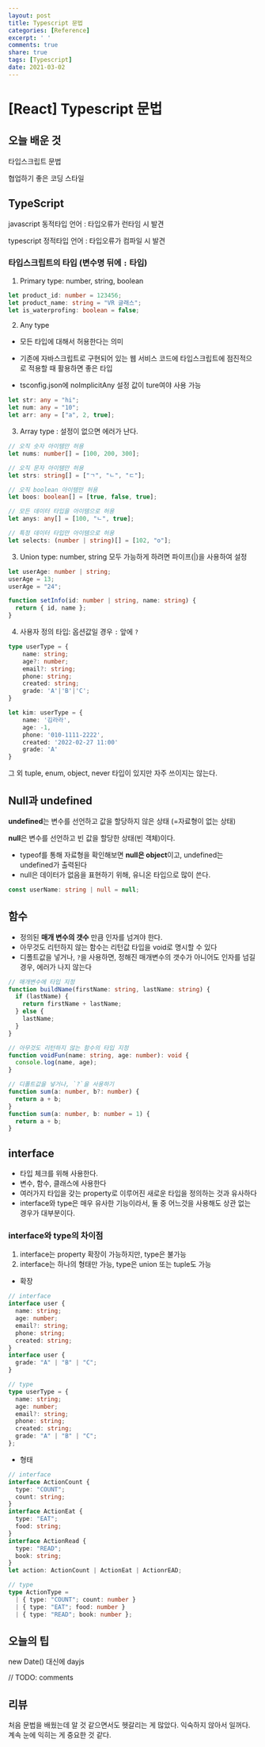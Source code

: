 ```yaml
---
layout: post
title: Typescript 문법
categories: [Reference]
excerpt: ' '
comments: true
share: true
tags: [Typescript]
date: 2021-03-02
---
```


# [React] Typescript 문법

## 오늘 배운 것

타입스크립트 문법

협업하기 좋은 코딩 스타일

## TypeScript

javascript 동적타입 언어 : 타입오류가 런타임 시 발견

typescript 정적타입 언어 : 타입오류가 컴파일 시 발견

### **타입스크립트의 타입** (변수명 뒤에 `:` 타입)

1. Primary type: number, string, boolean

```typescript
let product_id: number = 123456;
let product_name: string = "VR 글래스";
let is_waterprofing: boolean = false;
```

2. Any type

- 모든 타입에 대해서 허용한다는 의미

- 기존에 자바스크립트로 구현되어 있는 웹 서비스 코드에 타입스크립트에 점진적으로 적용할 때 활용하면 좋은 타입

- tsconfig.json에 noImplicitAny 설정 값이 ture여야 사용 가능

```typescript
let str: any = "hi";
let num: any = "10";
let arr: any = ["a", 2, true];
```

3. Array type : 설정이 없으면 에러가 난다.

```typescript
// 오직 숫자 아이템만 허용
let nums: number[] = [100, 200, 300];

// 오직 문자 아이템만 허용
let strs: string[] = ["ㄱ", "ㄴ", "ㄷ"];

// 오직 boolean 아이템만 허용
let boos: boolean[] = [true, false, true];

// 모든 데이터 타입을 아이템으로 허용
let anys: any[] = [100, "ㄴ", true];

// 특정 데이터 타입만 아이템으로 허용
let selects: (number | string)[] = [102, "o"];
```

3. Union type: number, string 모두 가능하게 하려면 파이프(|)을 사용하여 설정

```typescript
let userAge: number | string;
userAge = 13;
userAge = "24";

function setInfo(id: number | string, name: string) {
  return { id, name };
}
```

4. 사용자 정의 타입: 옵션값일 경우 `:` 앞에 `?`

```typescript
type userType = {
    name: string;
    age?: number;
    email?: string;
    phone: string;
    created: string;
    grade: 'A'|'B'|'C';
}

let kim: userType = {
    name: '김라라',
    age: -1,
    phone: '010-1111-2222',
    created: '2022-02-27 11:00'
    grade: 'A'
}
```

그 외 tuple, enum, object, never 타입이 있지만 자주 쓰이지는 않는다.

## Null과 undefined

**undefined**는 변수를 선언하고 값을 할당하지 않은 상태 (=자료형이 없는 상태)

**null**은 변수를 선언하고 빈 값을 할당한 상태(빈 객체)이다.

- typeof를 통해 자료형을 확인해보면 **null은 object**이고, undefined는 undefined가 출력된다
- null은 데이터가 없음을 표현하기 위해, 유니온 타입으로 많이 쓴다.

```typescript
const userName: string | null = null;
```

## 함수

- 정의된 **매개 변수의 갯수** 만큼 인자를 넘겨야 한다.
- 아무것도 리턴하지 않는 함수는 리턴값 타입을 void로 명시할 수 있다
- 디폴트값을 넣거나, `?`을 사용하면, 정해진 매개변수의 갯수가 아니어도 인자를 넘길 경우, 에러가 나지 않는다

```typescript
// 매개변수에 타입 지정
function buildName(firstName: string, lastName: string) {
  if (lastName) {
    return firstName + lastName;
  } else {
    lastName;
  }
}

// 아무것도 리턴하지 않는 함수의 타입 지정
function voidFun(name: string, age: number): void {
  console.log(name, age);
}

// 디폴트값을 넣거나, `?`을 사용하기
function sum(a: number, b?: number) {
  return a + b;
}
function sum(a: number, b: number = 1) {
  return a + b;
}
```

## interface

- 타입 체크를 위해 사용한다.
- 변수, 함수, 클래스에 사용한다
- 여러가지 타입을 갖는 property로 이루어진 새로운 타입을 정의하는 것과 유사하다
- interface와 type은 매우 유사한 기능이라서, 둘 중 어느것을 사용해도 상관 없는 경우가 대부분이다.

### **interface와 type의 차이점**

1. interface는 property 확장이 가능하지만, type은 불가능
2. interface는 하나의 형태만 가능, type은 union 또는 tuple도 가능

- 확장

```typescript
// interface
interface user {
  name: string;
  age: number;
  email?: string;
  phone: string;
  created: string;
}
interface user {
  grade: "A" | "B" | "C";
}

// type
type userType = {
  name: string;
  age: number;
  email?: string;
  phone: string;
  created: string;
  grade: "A" | "B" | "C";
};
```

- 형태

```typescript
// interface
interface ActionCount {
  type: "COUNT";
  count: string;
}
interface ActionEat {
  type: "EAT";
  food: string;
}
interface ActionRead {
  type: "READ";
  book: string;
}
let action: ActionCount | ActionEat | ActionrEAD;

// type
type ActionType =
  | { type: "COUNT"; count: number }
  | { type: "EAT"; food: number }
  | { type: "READ"; book: number };
```

## 오늘의 팁

new Date() 대신에 dayjs

// TODO: comments

## 리뷰

처음 문법을 배웠는데 알 것 같으면서도 헷갈리는 게 많았다. 익숙하지 않아서 일꺼다. 계속 눈에 익히는 게 중요한 것 같다.
